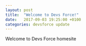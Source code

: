 ```yaml
---
layout: post
title:  "Welcome to Devs Force!"
date:   2017-09-03 19:25:00 +0100
categories: devsforce update
---
```

Welcome to Devs Force homesite


[jekyll-gh]:   https://github.com/devsforce

